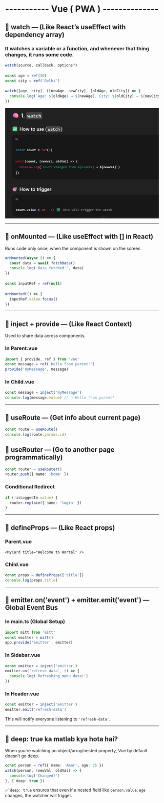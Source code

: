 # ----------- Vue ( PWA ) --------------

## 📌 watch — (Like React’s useEffect with dependency array)
### It watches a variable or a function, and whenever that thing changes, it runs some code.

```ts
watch(source, callback, options?)

const age = ref(30)
const city = ref('Delhi')

watch([age, city], ([newAge, newCity], [oldAge, oldCity]) => {
  console.log(`Age: ${oldAge} → ${newAge}, City: ${oldCity} → ${newCity}`)
})
```

![alt text](assets/image.png)

---

## 🧩 onMounted — (Like useEffect with [] in React)

Runs code only once, when the component is shown on the screen.

```ts
onMounted(async () => {
  const data = await fetchData()
  console.log('Data fetched:', data)
})

const inputRef = ref(null)

onMounted(() => {
  inputRef.value.focus()
})
```

---

## 🔌 inject + provide — (Like React Context)

Used to share data across components.

### In Parent.vue
```ts
import { provide, ref } from 'vue'
const message = ref('Hello from parent!')
provide('myMessage', message)
```

### In Child.vue
```ts
const message = inject('myMessage')
console.log(message.value) // → Hello from parent!
```

---

## 🧭 useRoute — (Get info about current page)

```ts
const route = useRoute()
console.log(route.params.id)
```

## 🚦 useRouter — (Go to another page programmatically)

```ts
const router = useRouter()
router.push({ name: 'home' })
```

### Conditional Redirect
```ts
if (!isLoggedIn.value) {
  router.replace({ name: 'login' })
}
```

---

## 🎁 defineProps — (Like React props)

### Parent.vue
```vue
<MyCard title="Welcome to Wortal" />
```

### Child.vue
```ts
const props = defineProps(['title'])
console.log(props.title)
```

---

## 📣 emitter.on('event') + emitter.emit('event') — Global Event Bus

### In main.ts (Global Setup)
```ts
import mitt from 'mitt'
const emitter = mitt()
app.provide('emitter', emitter)
```

### In Sidebar.vue
```ts
const emitter = inject('emitter')
emitter.on('refresh-data', () => {
  console.log('Refreshing menu data!')
})
```

### In Header.vue
```ts
const emitter = inject('emitter')
emitter.emit('refresh-data')
```

This will notify everyone listening to `'refresh-data'`.

---

## 🧠 deep: true ka matlab kya hota hai?

When you're watching an object/array/nested property, Vue by default doesn’t go deep.

```ts
const person = ref({ name: 'Amar', age: 25 })
watch(person, (newVal, oldVal) => {
  console.log('Changed!')
}, { deep: true })
```

✅ `deep: true` ensures that even if a nested field like `person.value.age` changes, the watcher will trigger.

